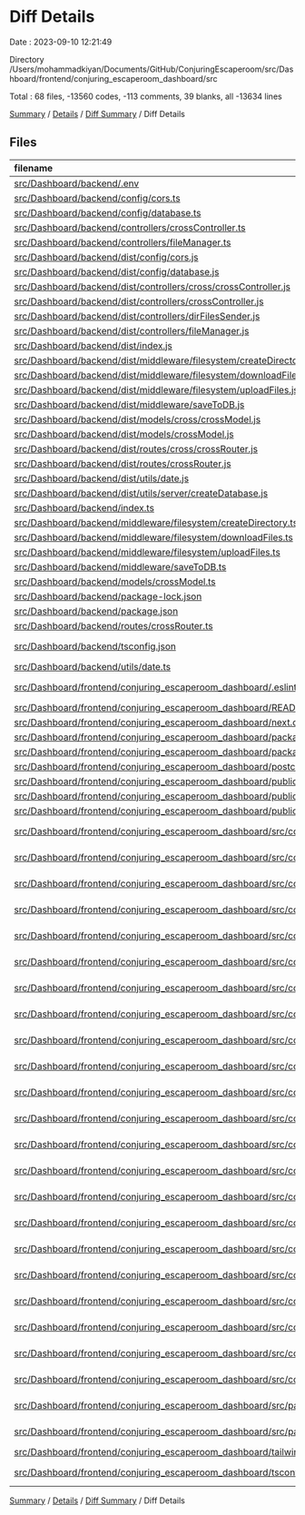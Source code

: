 # Diff Details

Date : 2023-09-10 12:21:49

Directory /Users/mohammadkiyan/Documents/GitHub/ConjuringEscaperoom/src/Dashboard/frontend/conjuring_escaperoom_dashboard/src

Total : 68 files,  -13560 codes, -113 comments, 39 blanks, all -13634 lines

[Summary](results.md) / [Details](details.md) / [Diff Summary](diff.md) / Diff Details

## Files
| filename | language | code | comment | blank | total |
| :--- | :--- | ---: | ---: | ---: | ---: |
| [src/Dashboard/backend/.env](/src/Dashboard/backend/.env) | Properties | -12 | 0 | 0 | -12 |
| [src/Dashboard/backend/config/cors.ts](/src/Dashboard/backend/config/cors.ts) | TypeScript | -10 | 0 | -4 | -14 |
| [src/Dashboard/backend/config/database.ts](/src/Dashboard/backend/config/database.ts) | TypeScript | -6 | 0 | -4 | -10 |
| [src/Dashboard/backend/controllers/crossController.ts](/src/Dashboard/backend/controllers/crossController.ts) | TypeScript | -106 | -2 | -12 | -120 |
| [src/Dashboard/backend/controllers/fileManager.ts](/src/Dashboard/backend/controllers/fileManager.ts) | TypeScript | -3 | 0 | -2 | -5 |
| [src/Dashboard/backend/dist/config/cors.js](/src/Dashboard/backend/dist/config/cors.js) | JavaScript | -11 | 0 | -1 | -12 |
| [src/Dashboard/backend/dist/config/database.js](/src/Dashboard/backend/dist/config/database.js) | JavaScript | -8 | 0 | -1 | -9 |
| [src/Dashboard/backend/dist/controllers/cross/crossController.js](/src/Dashboard/backend/dist/controllers/cross/crossController.js) | JavaScript | -60 | 0 | -1 | -61 |
| [src/Dashboard/backend/dist/controllers/crossController.js](/src/Dashboard/backend/dist/controllers/crossController.js) | JavaScript | -125 | -2 | -1 | -128 |
| [src/Dashboard/backend/dist/controllers/dirFilesSender.js](/src/Dashboard/backend/dist/controllers/dirFilesSender.js) | JavaScript | -15 | 0 | -1 | -16 |
| [src/Dashboard/backend/dist/controllers/fileManager.js](/src/Dashboard/backend/dist/controllers/fileManager.js) | JavaScript | -15 | 0 | -1 | -16 |
| [src/Dashboard/backend/dist/index.js](/src/Dashboard/backend/dist/index.js) | JavaScript | -52 | -3 | -1 | -56 |
| [src/Dashboard/backend/dist/middleware/filesystem/createDirectory.js](/src/Dashboard/backend/dist/middleware/filesystem/createDirectory.js) | JavaScript | -18 | -3 | -1 | -22 |
| [src/Dashboard/backend/dist/middleware/filesystem/downloadFiles.js](/src/Dashboard/backend/dist/middleware/filesystem/downloadFiles.js) | JavaScript | -39 | -1 | -1 | -41 |
| [src/Dashboard/backend/dist/middleware/filesystem/uploadFiles.js](/src/Dashboard/backend/dist/middleware/filesystem/uploadFiles.js) | JavaScript | -20 | 0 | -1 | -21 |
| [src/Dashboard/backend/dist/middleware/saveToDB.js](/src/Dashboard/backend/dist/middleware/saveToDB.js) | JavaScript | -31 | 0 | -1 | -32 |
| [src/Dashboard/backend/dist/models/cross/crossModel.js](/src/Dashboard/backend/dist/models/cross/crossModel.js) | JavaScript | -35 | 0 | -1 | -36 |
| [src/Dashboard/backend/dist/models/crossModel.js](/src/Dashboard/backend/dist/models/crossModel.js) | JavaScript | -29 | 0 | -1 | -30 |
| [src/Dashboard/backend/dist/routes/cross/crossRouter.js](/src/Dashboard/backend/dist/routes/cross/crossRouter.js) | JavaScript | -2 | 0 | -1 | -3 |
| [src/Dashboard/backend/dist/routes/crossRouter.js](/src/Dashboard/backend/dist/routes/crossRouter.js) | JavaScript | -17 | 0 | -1 | -18 |
| [src/Dashboard/backend/dist/utils/date.js](/src/Dashboard/backend/dist/utils/date.js) | JavaScript | -13 | 0 | -1 | -14 |
| [src/Dashboard/backend/dist/utils/server/createDatabase.js](/src/Dashboard/backend/dist/utils/server/createDatabase.js) | JavaScript | -46 | -3 | -1 | -50 |
| [src/Dashboard/backend/index.ts](/src/Dashboard/backend/index.ts) | TypeScript | -35 | -3 | -17 | -55 |
| [src/Dashboard/backend/middleware/filesystem/createDirectory.ts](/src/Dashboard/backend/middleware/filesystem/createDirectory.ts) | TypeScript | -14 | -3 | -6 | -23 |
| [src/Dashboard/backend/middleware/filesystem/downloadFiles.ts](/src/Dashboard/backend/middleware/filesystem/downloadFiles.ts) | TypeScript | -25 | -1 | -5 | -31 |
| [src/Dashboard/backend/middleware/filesystem/uploadFiles.ts](/src/Dashboard/backend/middleware/filesystem/uploadFiles.ts) | TypeScript | -16 | 0 | -5 | -21 |
| [src/Dashboard/backend/middleware/saveToDB.ts](/src/Dashboard/backend/middleware/saveToDB.ts) | TypeScript | -25 | 0 | -5 | -30 |
| [src/Dashboard/backend/models/crossModel.ts](/src/Dashboard/backend/models/crossModel.ts) | TypeScript | -28 | 0 | -3 | -31 |
| [src/Dashboard/backend/package-lock.json](/src/Dashboard/backend/package-lock.json) | JSON | -3,400 | 0 | -1 | -3,401 |
| [src/Dashboard/backend/package.json](/src/Dashboard/backend/package.json) | JSON | -40 | 0 | -1 | -41 |
| [src/Dashboard/backend/routes/crossRouter.ts](/src/Dashboard/backend/routes/crossRouter.ts) | TypeScript | -12 | 0 | -4 | -16 |
| [src/Dashboard/backend/tsconfig.json](/src/Dashboard/backend/tsconfig.json) | JSON with Comments | -11 | -90 | -9 | -110 |
| [src/Dashboard/backend/utils/date.ts](/src/Dashboard/backend/utils/date.ts) | TypeScript | -9 | 0 | -1 | -10 |
| [src/Dashboard/frontend/conjuring_escaperoom_dashboard/.eslintrc.json](/src/Dashboard/frontend/conjuring_escaperoom_dashboard/.eslintrc.json) | JSON with Comments | -3 | 0 | -1 | -4 |
| [src/Dashboard/frontend/conjuring_escaperoom_dashboard/README.md](/src/Dashboard/frontend/conjuring_escaperoom_dashboard/README.md) | Markdown | -23 | 0 | -16 | -39 |
| [src/Dashboard/frontend/conjuring_escaperoom_dashboard/next.config.js](/src/Dashboard/frontend/conjuring_escaperoom_dashboard/next.config.js) | JavaScript | -4 | -1 | -2 | -7 |
| [src/Dashboard/frontend/conjuring_escaperoom_dashboard/package-lock.json](/src/Dashboard/frontend/conjuring_escaperoom_dashboard/package-lock.json) | JSON | -10,247 | 0 | -1 | -10,248 |
| [src/Dashboard/frontend/conjuring_escaperoom_dashboard/package.json](/src/Dashboard/frontend/conjuring_escaperoom_dashboard/package.json) | JSON | -39 | 0 | -1 | -40 |
| [src/Dashboard/frontend/conjuring_escaperoom_dashboard/postcss.config.js](/src/Dashboard/frontend/conjuring_escaperoom_dashboard/postcss.config.js) | JavaScript | -6 | 0 | 0 | -6 |
| [src/Dashboard/frontend/conjuring_escaperoom_dashboard/public/next.svg](/src/Dashboard/frontend/conjuring_escaperoom_dashboard/public/next.svg) | XML | -1 | 0 | 0 | -1 |
| [src/Dashboard/frontend/conjuring_escaperoom_dashboard/public/thirteen.svg](/src/Dashboard/frontend/conjuring_escaperoom_dashboard/public/thirteen.svg) | XML | -1 | 0 | 0 | -1 |
| [src/Dashboard/frontend/conjuring_escaperoom_dashboard/public/vercel.svg](/src/Dashboard/frontend/conjuring_escaperoom_dashboard/public/vercel.svg) | XML | -1 | 0 | 0 | -1 |
| [src/Dashboard/frontend/conjuring_escaperoom_dashboard/src/components/Button/Button.tsx](/src/Dashboard/frontend/conjuring_escaperoom_dashboard/src/components/Button/Button.tsx) | TypeScript JSX | 56 | 0 | 11 | 67 |
| [src/Dashboard/frontend/conjuring_escaperoom_dashboard/src/components/Button/ButtonGroup.tsx](/src/Dashboard/frontend/conjuring_escaperoom_dashboard/src/components/Button/ButtonGroup.tsx) | TypeScript JSX | 0 | 0 | 1 | 1 |
| [src/Dashboard/frontend/conjuring_escaperoom_dashboard/src/components/Card/Card.tsx](/src/Dashboard/frontend/conjuring_escaperoom_dashboard/src/components/Card/Card.tsx) | TypeScript JSX | 52 | 0 | 10 | 62 |
| [src/Dashboard/frontend/conjuring_escaperoom_dashboard/src/components/Card/CardImage.tsx](/src/Dashboard/frontend/conjuring_escaperoom_dashboard/src/components/Card/CardImage.tsx) | TypeScript JSX | 19 | 0 | 5 | 24 |
| [src/Dashboard/frontend/conjuring_escaperoom_dashboard/src/components/Card/Cardbox.tsx](/src/Dashboard/frontend/conjuring_escaperoom_dashboard/src/components/Card/Cardbox.tsx) | TypeScript JSX | 118 | 3 | 19 | 140 |
| [src/Dashboard/frontend/conjuring_escaperoom_dashboard/src/components/Card/Carousel.tsx](/src/Dashboard/frontend/conjuring_escaperoom_dashboard/src/components/Card/Carousel.tsx) | TypeScript JSX | 49 | 1 | 8 | 58 |
| [src/Dashboard/frontend/conjuring_escaperoom_dashboard/src/components/Card/Paragraph.tsx](/src/Dashboard/frontend/conjuring_escaperoom_dashboard/src/components/Card/Paragraph.tsx) | TypeScript JSX | 12 | 0 | 5 | 17 |
| [src/Dashboard/frontend/conjuring_escaperoom_dashboard/src/components/Card/Title.tsx](/src/Dashboard/frontend/conjuring_escaperoom_dashboard/src/components/Card/Title.tsx) | TypeScript JSX | 12 | 0 | 4 | 16 |
| [src/Dashboard/frontend/conjuring_escaperoom_dashboard/src/components/Image.tsx](/src/Dashboard/frontend/conjuring_escaperoom_dashboard/src/components/Image.tsx) | TypeScript JSX | 14 | 0 | 4 | 18 |
| [src/Dashboard/frontend/conjuring_escaperoom_dashboard/src/components/List.tsx](/src/Dashboard/frontend/conjuring_escaperoom_dashboard/src/components/List.tsx) | TypeScript JSX | 25 | 0 | 4 | 29 |
| [src/Dashboard/frontend/conjuring_escaperoom_dashboard/src/components/Mediaplayer/Control.tsx](/src/Dashboard/frontend/conjuring_escaperoom_dashboard/src/components/Mediaplayer/Control.tsx) | TypeScript JSX | 107 | 0 | 17 | 124 |
| [src/Dashboard/frontend/conjuring_escaperoom_dashboard/src/components/Mediaplayer/Index.tsx](/src/Dashboard/frontend/conjuring_escaperoom_dashboard/src/components/Mediaplayer/Index.tsx) | TypeScript JSX | 60 | 0 | 14 | 74 |
| [src/Dashboard/frontend/conjuring_escaperoom_dashboard/src/components/Mediaplayer/Player.tsx](/src/Dashboard/frontend/conjuring_escaperoom_dashboard/src/components/Mediaplayer/Player.tsx) | TypeScript JSX | 44 | 0 | 10 | 54 |
| [src/Dashboard/frontend/conjuring_escaperoom_dashboard/src/components/Mediaplayer/Playlist.tsx](/src/Dashboard/frontend/conjuring_escaperoom_dashboard/src/components/Mediaplayer/Playlist.tsx) | TypeScript JSX | 308 | 1 | 16 | 325 |
| [src/Dashboard/frontend/conjuring_escaperoom_dashboard/src/components/PortableFinder/Index.tsx](/src/Dashboard/frontend/conjuring_escaperoom_dashboard/src/components/PortableFinder/Index.tsx) | TypeScript JSX | 2 | 0 | 0 | 2 |
| [src/Dashboard/frontend/conjuring_escaperoom_dashboard/src/components/PortableFinder/signal/Signal.tsx](/src/Dashboard/frontend/conjuring_escaperoom_dashboard/src/components/PortableFinder/signal/Signal.tsx) | TypeScript JSX | 75 | 0 | 5 | 80 |
| [src/Dashboard/frontend/conjuring_escaperoom_dashboard/src/components/PortableFinder/signal/signalFinder/Index.tsx](/src/Dashboard/frontend/conjuring_escaperoom_dashboard/src/components/PortableFinder/signal/signalFinder/Index.tsx) | TypeScript JSX | 75 | 0 | 9 | 84 |
| [src/Dashboard/frontend/conjuring_escaperoom_dashboard/src/components/PortableFinder/signal/signalMeter/Index.tsx](/src/Dashboard/frontend/conjuring_escaperoom_dashboard/src/components/PortableFinder/signal/signalMeter/Index.tsx) | TypeScript JSX | 58 | 0 | 6 | 64 |
| [src/Dashboard/frontend/conjuring_escaperoom_dashboard/src/components/PortableFinder/signalFinder/Index.tsx](/src/Dashboard/frontend/conjuring_escaperoom_dashboard/src/components/PortableFinder/signalFinder/Index.tsx) | TypeScript JSX | -49 | 0 | -6 | -55 |
| [src/Dashboard/frontend/conjuring_escaperoom_dashboard/src/components/TagFinder/Index.tsx](/src/Dashboard/frontend/conjuring_escaperoom_dashboard/src/components/TagFinder/Index.tsx) | TypeScript JSX | 15 | 0 | 7 | 22 |
| [src/Dashboard/frontend/conjuring_escaperoom_dashboard/src/components/TagFinder/TagReader.tsx](/src/Dashboard/frontend/conjuring_escaperoom_dashboard/src/components/TagFinder/TagReader.tsx) | TypeScript JSX | 25 | 0 | 6 | 31 |
| [src/Dashboard/frontend/conjuring_escaperoom_dashboard/src/components/navigation/DarkModeToggle.tsx](/src/Dashboard/frontend/conjuring_escaperoom_dashboard/src/components/navigation/DarkModeToggle.tsx) | TypeScript JSX | 2 | 0 | 0 | 2 |
| [src/Dashboard/frontend/conjuring_escaperoom_dashboard/src/pages/Player.tsx](/src/Dashboard/frontend/conjuring_escaperoom_dashboard/src/pages/Player.tsx) | TypeScript JSX | 1 | 0 | 1 | 2 |
| [src/Dashboard/frontend/conjuring_escaperoom_dashboard/src/pages/TagFinder.tsx](/src/Dashboard/frontend/conjuring_escaperoom_dashboard/src/pages/TagFinder.tsx) | TypeScript JSX | 1 | 0 | 1 | 2 |
| [src/Dashboard/frontend/conjuring_escaperoom_dashboard/tailwind.config.js](/src/Dashboard/frontend/conjuring_escaperoom_dashboard/tailwind.config.js) | JavaScript | -9 | -1 | -1 | -11 |
| [src/Dashboard/frontend/conjuring_escaperoom_dashboard/tsconfig.json](/src/Dashboard/frontend/conjuring_escaperoom_dashboard/tsconfig.json) | JSON with Comments | -19 | -5 | 0 | -24 |

[Summary](results.md) / [Details](details.md) / [Diff Summary](diff.md) / Diff Details